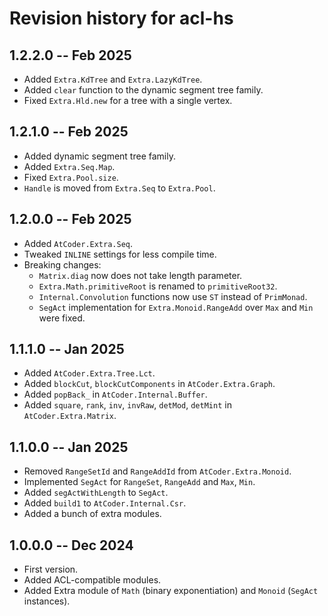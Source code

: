 # Revision history for acl-hs

## 1.2.2.0 -- Feb 2025

- Added `Extra.KdTree` and `Extra.LazyKdTree`.
- Added `clear` function to the dynamic segment tree family.
- Fixed `Extra.Hld.new` for a tree with a single vertex.

## 1.2.1.0 -- Feb 2025

- Added dynamic segment tree family.
- Added `Extra.Seq.Map`.
- Fixed `Extra.Pool.size`.
- `Handle` is moved from `Extra.Seq` to `Extra.Pool`.

## 1.2.0.0 -- Feb 2025

- Added `AtCoder.Extra.Seq`.
- Tweaked `INLINE` settings for less compile time.
- Breaking changes:
  - `Matrix.diag` now does not take length parameter.
  - `Extra.Math.primitiveRoot` is renamed to `primitiveRoot32`.
  - `Internal.Convolution` functions now use `ST` instead of `PrimMonad`.
  - `SegAct` implementation for `Extra.Monoid.RangeAdd` over `Max` and `Min` were fixed.

## 1.1.1.0 -- Jan 2025

- Added `AtCoder.Extra.Tree.Lct`.
- Added `blockCut`, `blockCutComponents` in `AtCoder.Extra.Graph`.
- Added `popBack_` in `AtCoder.Internal.Buffer`.
- Added `square`, `rank`, `inv`, `invRaw`, `detMod`, `detMint` in `AtCoder.Extra.Matrix`.

## 1.1.0.0 -- Jan 2025

- Removed `RangeSetId` and `RangeAddId` from `AtCoder.Extra.Monoid`.
- Implemented `SegAct` for `RangeSet`, `RangeAdd` and `Max`, `Min`.
- Added `segActWithLength` to `SegAct`.
- Added `build1` to `AtCoder.Internal.Csr`.
- Added a bunch of extra modules.

## 1.0.0.0 -- Dec 2024

- First version.
- Added ACL-compatible modules.
- Added Extra module of `Math` (binary exponentiation) and `Monoid` (`SegAct` instances).

